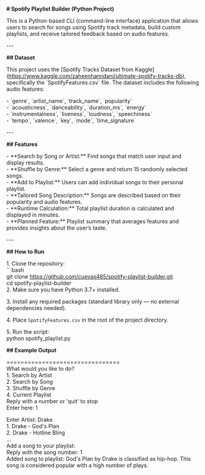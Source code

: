 **\# Spotify Playlist Builder (Python Project)**

This is a Python-based CLI (command-line interface) application that allows users to search for songs using Spotify track metadata, build custom playlists, and receive tailored feedback based on audio features.

\---

**\#\# Dataset**

This project uses the \[Spotify Tracks Dataset from Kaggle\](https://www.kaggle.com/zaheenhamidani/ultimate-spotify-tracks-db), specifically the \`SpotifyFeatures.csv\` file. The dataset includes the following audio features:

\- \`genre\`, \`artist\_name\`, \`track\_name\`, \`popularity\`  
\- \`acousticness\`, \`danceability\`, \`duration\_ms\`, \`energy\`  
\- \`instrumentalness\`, \`liveness\`, \`loudness\`, \`speechiness\`  
\- \`tempo\`, \`valence\`, \`key\`, \`mode\`, \`time\_signature\`

\---

**\#\# Features**

\- \*\*Search by Song or Artist:\*\* Find songs that match user input and display results.  
\- \*\*Shuffle by Genre:\*\* Select a genre and return 15 randomly selected songs.  
\- \*\*Add to Playlist:\*\* Users can add individual songs to their personal playlist.  
\- \*\*Tailored Song Description:\*\* Songs are described based on their popularity and audio features.  
\- \*\*Runtime Calculation:\*\* Total playlist duration is calculated and displayed in minutes.  
\- \*\*Planned Feature:\*\* Playlist summary that averages features and provides insights about the user’s taste.

\---

**\#\# How to Run**

1\. Clone the repository:  
   \`\`\`bash  
   git clone https://github.com/cuevas485/spotify-playlist-builder.git  
   cd spotify-playlist-builder  
2\. Make sure you have Python 3.7+ installed.

3\. Install any required packages (standard library only — no external dependencies needed).

4\. Place `SpotifyFeatures.csv` in the root of the project directory.

5\. Run the script:  
python spotify\_playlist.py

**\#\# Example Output**

\================================  
What would you like to do?  
1\. Search by Artist  
2\. Search by Song  
3\. Shuffle by Genre  
4\. Current Playlist  
Reply with a number or 'quit' to stop  
Enter here: 1

Enter Artist: Drake  
1\. Drake \- God's Plan  
2\. Drake \- Hotline Bling  
...  
Add a song to your playlist:  
Reply with the song number: 1  
Added song to playlist: God's Plan by Drake is classified as hip-hop. This song is considered popular with a high number of plays.
